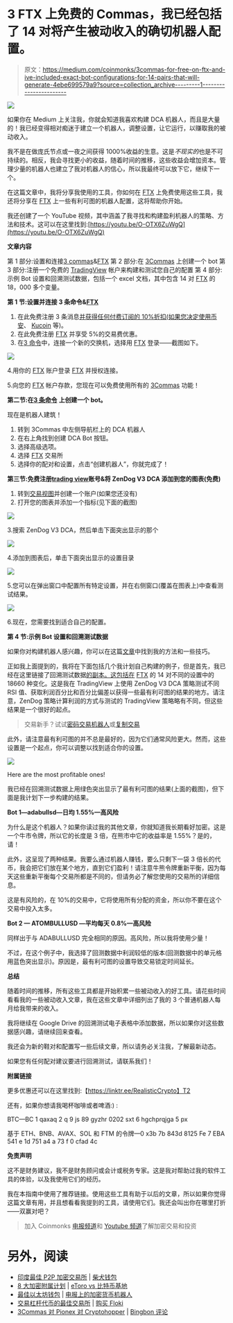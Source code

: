 # 3 FTX 上免费的 Commas，我已经包括了 14 对将产生被动收入的确切机器人配置。

> 原文：<https://medium.com/coinmonks/3commas-for-free-on-ftx-and-ive-included-exact-bot-configurations-for-14-pairs-that-will-generate-4ebe699579a9?source=collection_archive---------1----------------------->

![](img/bbca942482e4f9a11ebb6139fed3a86e.png)

如果你在 Medium 上关注我，你就会知道我喜欢构建 DCA 机器人，而且是大量的！我已经变得相对痴迷于建立一个机器人，调整设置，让它运行，以赚取我的被动收入。

我不是在做庞氏节点或一夜之间获得 1000%收益的生意。这是*不现实的*也是不可持续的。相反，我会寻找更小的收益，随着时间的推移，这些收益会增加资本。管理少量的机器人也建立了我对机器人的信心，所以我最终可以放下它，继续下一个。

在这篇文章中，我将分享我使用的工具，你如何在 [FTX](https://bit.ly/3nhAojq) 上免费使用这些工具，我还将分享在 [FTX](https://bit.ly/3nhAojq) 上一些有利可图的机器人配置，这将帮助你开始。

我还创建了一个 YouTube 视频，其中涵盖了我寻找和构建盈利机器人的策略、方法和技术。这可以在这里找到:[https://youtu.be/O-OTX6ZuWgQ](https://youtu.be/O-OTX6ZuWgQ)

**文章内容**

第 1 部分:设置和连接[3 commas](https://bit.ly/3QIgQ5f)&[FTX](https://bit.ly/3nhAojq)
第 2 部分:在 [3Commas](https://bit.ly/3QIgQ5f)
上创建一个 bot 第 3 部分:注册一个免费的 [TradingView](https://bit.ly/3HP7cJY) 帐户来构建和测试您自己的配置
第 4 部分:示例 Bot 设置和回溯测试数据，包括一个 excel 文档，其中包含 14 对 [FTX](https://bit.ly/3nhAojq) 的 18，000 多个变量。

**第 1 节:设置并连接 3 条命令&**[**FTX**](https://bit.ly/3nhAojq)

1.  在此免费注册 3 条消息[并获得任何付费订阅的 10%折扣(如果您决定使用](https://bit.ly/3QIgQ5f)[币安](http://bit.ly/3OfkcKY)、 [Kucoin](http://bit.ly/39nzbDQ) 等)。
2.  在此免费注册 [FTX](https://bit.ly/3nhAojq) 并享受 5%的交易费优惠。
3.  在[3 命令](https://bit.ly/3QIgQ5f)中，连接一个新的交换机，选择用 [FTX](https://bit.ly/3nhAojq) 登录——截图如下。

![](img/dc0bd4e4ef10487d5bfb570e1374a21a.png)

4.用你的 [FTX](https://bit.ly/3nhAojq) 账户登录 [FTX](https://bit.ly/3nhAojq) 并授权连接。

5.向您的 [FTX](https://bit.ly/3nhAojq) 帐户存款，您现在可以免费使用所有的 [3Commas](https://bit.ly/3QIgQ5f) 功能！

**第二节:在**[**3 条命令**](https://bit.ly/3QIgQ5f) **上创建一个 bot。**

现在是机器人建筑！

1.  转到 3Commas 中左侧导航栏上的 DCA 机器人
2.  在右上角找到创建 DCA Bot 按钮。
3.  选择高级选项。
4.  选择 [FTX](https://bit.ly/3nhAojq) 交易所
5.  选择你的配对和设置，点击“创建机器人”，你就完成了！

**第三节:免费注册**[**trading view**](https://bit.ly/3HP7cJY)**账号&将 ZenDog V3 DCA 添加到您的图表(免费)**

1.  转到[交易视图](https://bit.ly/3HP7cJY)并创建一个账户(如果您还没有)
2.  打开您的图表并添加一个指标(见下面的截图)

![](img/8110e017c98a13e749ec0964c3e3c62a.png)

3.搜索 ZenDog V3 DCA，然后单击下面突出显示的那个

![](img/a4b55004f47bc4ea4249d5499e1c93c8.png)

4.添加到图表后，单击下面突出显示的设置目录

![](img/3ffab85134860ded064b44302004c3a5.png)

5.您可以在弹出窗口中配置所有特定设置，并在右侧窗口(覆盖在图表上)中查看测试结果。

![](img/31f61e900f8e46dd5b4002ed83d7a76a.png)

6.现在，您需要找到适合自己的配置。

**第 4 节:示例 Bot 设置和回溯测试数据**

如果你对构建机器人感兴趣，你可以在这篇[文章](/coinmonks/dca-bots-do-they-actually-work-and-are-they-actually-passive-income-im-undecided-90846b04db2a)中找到我的方法和一些技巧。

正如我上面提到的，我将在下面包括几个我计划自己构建的例子，但是首先，我已经在这里链接了回溯测试数据[的副本。这包括在](https://bit.ly/3NTppra) [FTX](https://bit.ly/3nhAojq) 的 14 对不同的设置中的 18660 种变化。这是我在 TradingView 上使用 ZenDog V3 DCA 策略测试不同 RSI 值、获取利润百分比和百分比偏差以获得一些最有利可图的结果的地方。请注意，ZenDog 策略计算利润的方式与测试的 TradingView 策略略有不同，但这些结果是一个很好的起点。

> 交易新手？试试[密码交易机器人](/coinmonks/crypto-trading-bot-c2ffce8acb2a)或[复制交易](/coinmonks/top-10-crypto-copy-trading-platforms-for-beginners-d0c37c7d698c)

此外，请注意最有利可图的并不总是最好的，因为它们通常风险更大。然而，这些设置是一个起点，你可以调整以找到适合你的设置。

![](img/43741d5b19fcf069226943aa26af50e2.png)

Here are the most profitable ones!

我已经在回溯测试数据上用绿色突出显示了最有利可图的结果(上面的截图)，但下面是我计划下一步构建的结果。

**Bot 1—adabullsd—日均 1.55%—高风险**

为什么是这个机器人？如果你读过我的其他文章，你就知道我长期看好加密。这是一个牛市令牌，所以它的长度是 3 倍，在熊市中它的收益率是 1.55%？是的，请！

此外，这呈现了两种结果。我要么通过机器人赚钱，要么只剩下一袋 3 倍长的代币，我会把它们放在某个地方，直到它们盈利！请注意牛熊令牌重新平衡，因为每天这些重新平衡每个交易所都是不同的，但请务必了解您使用的交易所的详细信息。

这是有风险的，在 10%的交易中，它将使用所有分配的资金，所以你不要在这个交易中投入太多。

**Bot 2 — ATOMBULLUSD —平均每天 0.8%—高风险**

同样出于与 ADABULLUSD 完全相同的原因。高风险，所以我将使用少量！

不过，在这个例子中，我选择了回测数据中利润较低的版本(回测数据中的单元格用蓝色突出显示)。原因是，最有利可图的设置导致交易锁定时间延长。

**总结**

随着时间的推移，所有这些工具都是开始积累一些被动收入的好工具。请花些时间看看我的一些被动收入文章，我在这些文章中详细列出了我的 3 个普通机器人每月给我带来的收入。

我将继续在 Google Drive 的回溯测试电子表格中添加数据，所以如果你对这些数据感兴趣，请继续回来查看。

我还会为新的鞋对和配置写一些后续文章，所以请务必关注我，了解最新动态。

如果您有任何配对建议要进行回溯测试，请联系我们！

**附属链接**

更多优惠还可以在这里找到:【https://linktr.ee/RealisticCrypto】T2

还有，如果你想请我喝杯咖啡或者啤酒:) :

BTC—BC 1 qaxaq 2 q 9 js 89 gyzhr 0202 sxt 6 hgchprqjga 5 px

基于 ETH、BNB、AVAX、SOL 和 FTM 的令牌—0 x3b 7b 843d 8125 Fe 7 EBA 541 e 1d 751 a4 a 73 f 0 cfad 4c

**免责声明**

这不是财务建议，我不是财务顾问或会计或税务专家。这是我对帮助过我的软件工具的体验，以及我使用它们的经历。

我在本指南中使用了推荐链接。使用这些工具有助于以后的文章，所以如果你觉得这篇文章有用，并且想看看我提到的工具，请使用它们。我还会叫出你在哪里打折——双赢对吧？

> 加入 Coinmonks [电报频道](https://t.me/coincodecap)和 [Youtube 频道](https://www.youtube.com/c/coinmonks/videos)了解加密交易和投资

# 另外，阅读

*   [印度最佳 P2P 加密交易所](https://coincodecap.com/p2p-crypto-exchanges-in-india) | [柴犬钱包](https://coincodecap.com/baby-shiba-inu-wallets)
*   [8 大加密附属计划](https://coincodecap.com/crypto-affiliate-programs) | [eToro vs 比特币基地](https://coincodecap.com/etoro-vs-coinbase)
*   [最佳以太坊钱包](https://coincodecap.com/best-ethereum-wallets) | [电报上的加密货币机器人](https://coincodecap.com/telegram-crypto-bots)
*   [交易杠杆代币的最佳交易所](https://coincodecap.com/leveraged-token-exchanges) | [购买 Floki](https://coincodecap.com/buy-floki-inu-token)
*   [3Commas 对 Pionex 对 Cryptohopper](https://coincodecap.com/3commas-vs-pionex-vs-cryptohopper) | [Bingbon 评论](https://coincodecap.com/bingbon-review)